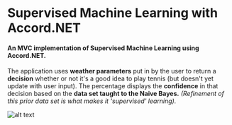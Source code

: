 # Supervised Machine Learning with Accord.NET
#### An MVC implementation of Supervised Machine Learning using Accord.NET.
The application uses <b>weather parameters</b> put in by the user to return a <b>decision</b> whether or not it's a good idea to play tennis (but doesn't yet update with user input).
The percentage displays the <b>confidence</b> in that decision based on the <b>data set taught to the Naive Bayes.</b>
<i>(Refinement of this prior data set is what makes it 'supervised' learning).</i>

![alt text](http://i66.tinypic.com/24b9so8.png)
